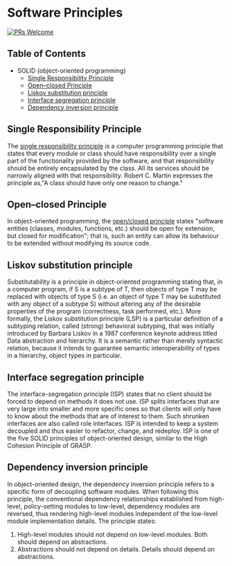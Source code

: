 # Software Principles

[![PRs Welcome](https://img.shields.io/badge/PRs-welcome-brightgreen.svg?style=flat-square)](http://makeapullrequest.com)


## Table of Contents

- SOLID (object-oriented programming)
  - [Single Responsibility Principle](#single-responsibility-principle)
  - [Open–closed Principle](#open–closed-principle)
  - [Liskov substitution principle](#liskov-substitution-principle)
  - [Interface segregation principle](#interface-segregation-principle)
  - [Dependency inversion principle](#dependency-inversion-principle)


## Single Responsibility Principle

The [single responsibility principle](//en.wikipedia.org/wiki/Single_responsibility_principle)
is a computer programming principle that states that every module or class
should have responsibility over a single part of the functionality provided by
the software, and that responsibility should be entirely encapsulated by the
class. All its services should be narrowly aligned with that responsibility.
Robert C. Martin expresses the principle as,"A class should have only one reason
to change."


## Open–closed Principle

In object-oriented programming, the [open/closed principle](//en.wikipedia.org/wiki/Open–closed_principle)
states "software entities (classes, modules, functions, etc.) should be open
for extension, but closed for modification"; that is, such an entity can
allow its behaviour to be extended without modifying its source code.


## Liskov substitution principle

Substitutability is a principle in object-oriented programming stating that,
in a computer program, if S is a subtype of T, then objects of type T may be
replaced with objects of type S (i.e. an object of type T may be substituted
with any object of a subtype S) without altering any of the desirable properties
of the program (correctness, task performed, etc.). More formally, the Liskov
substitution principle (LSP) is a particular definition of a subtyping relation,
called (strong) behavioral subtyping, that was initially introduced by
Barbara Liskov in a 1987 conference keynote address titled Data abstraction
and hierarchy. It is a semantic rather than merely syntactic relation, because
it intends to guarantee semantic interoperability of types in a hierarchy,
object types in particular.


## Interface segregation principle

The interface-segregation principle (ISP) states that no client should be forced
to depend on methods it does not use.
ISP splits interfaces that are very large into smaller and more specific ones
so that clients will only have to know about the methods that are of interest
to them. Such shrunken interfaces are also called role interfaces.
ISP is intended to keep a system decoupled and thus easier to refactor, change,
and redeploy. ISP is one of the five SOLID principles of object-oriented design,
similar to the High Cohesion Principle of GRASP.


## Dependency inversion principle

In object-oriented design, the dependency inversion principle refers to a
specific form of decoupling software modules.
When following this principle, the conventional dependency relationships
established from high-level, policy-setting modules to low-level, dependency
modules are reversed, thus rendering high-level modules independent of the
low-level module implementation details. The principle states:

1. High-level modules should not depend on low-level modules. Both should depend on abstractions.
2. Abstractions should not depend on details. Details should depend on abstractions.
